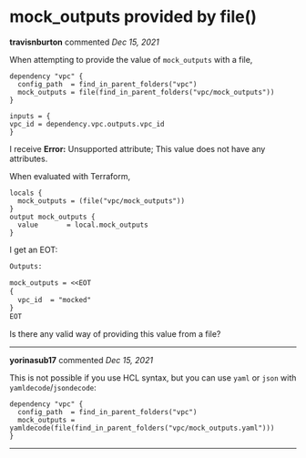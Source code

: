 # mock_outputs provided by file()

**travisnburton** commented *Dec 15, 2021*

When attempting to provide the value of `mock_outputs` with a file,
```hcl
dependency "vpc" {
  config_path  = find_in_parent_folders("vpc")
  mock_outputs = file(find_in_parent_folders("vpc/mock_outputs"))
}

inputs = { 
vpc_id = dependency.vpc.outputs.vpc_id
}
```

I receive **Error:** Unsupported attribute; This value does not have any attributes.

When evaluated with Terraform,
```hcl
locals {
  mock_outputs = (file("vpc/mock_outputs"))
}
output mock_outputs {
  value       = local.mock_outputs
}
```
I get an EOT:
```txt
Outputs:

mock_outputs = <<EOT
{
  vpc_id  = "mocked"
}
EOT
```

Is there any valid way of providing this value from a file?
<br />
***


**yorinasub17** commented *Dec 15, 2021*

This is not possible if you use HCL syntax, but you can use `yaml` or `json` with `yamldecode`/`jsondecode`:

```hcl
dependency "vpc" {
  config_path  = find_in_parent_folders("vpc")
  mock_outputs = yamldecode(file(find_in_parent_folders("vpc/mock_outputs.yaml")))
}
```
***

